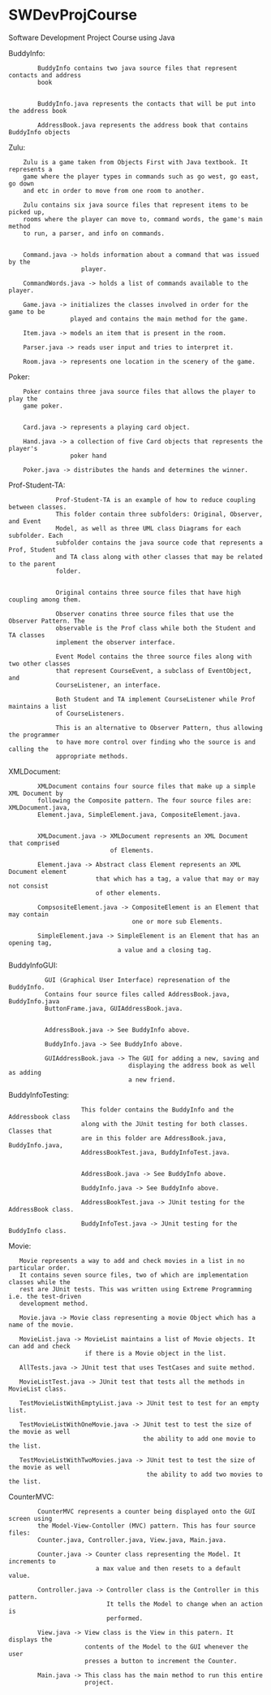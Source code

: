 SWDevProjCourse
===============

Software Development Project Course using Java


BuddyInfo:

            BuddyInfo contains two java source files that represent contacts and address
            book
            
            
            BuddyInfo.java represents the contacts that will be put into the address book
            
            AddressBook.java represents the address book that contains BuddyInfo objects
            

Zulu:

        Zulu is a game taken from Objects First with Java textbook. It represents a
        game where the player types in commands such as go west, go east, go down 
        and etc in order to move from one room to another.
      
        Zulu contains six java source files that represent items to be picked up, 
        rooms where the player can move to, command words, the game's main method
        to run, a parser, and info on commands.
      
      
        Command.java -> holds information about a command that was issued by the 
                        player.
      
        CommandWords.java -> holds a list of commands available to the player.
      
        Game.java -> initializes the classes involved in order for the game to be 
                     played and contains the main method for the game.
      
        Item.java -> models an item that is present in the room.
        
        Parser.java -> reads user input and tries to interpret it.
        
        Room.java -> represents one location in the scenery of the game.
      

Poker:

        Poker contains three java source files that allows the player to play the 
        game poker.
        
        
        Card.java -> represents a playing card object.
        
        Hand.java -> a collection of five Card objects that represents the player's 
                     poker hand
        
        Poker.java -> distributes the hands and determines the winner.
        

Prof-Student-TA:

                 Prof-Student-TA is an example of how to reduce coupling between classes.
                 This folder contain three subfolders: Original, Observer, and Event
                 Model, as well as three UML class Diagrams for each subfolder. Each
                 subfolder contains the java source code that represents a Prof, Student
                 and TA class along with other classes that may be related to the parent
                 folder.
                 
                 
                 Original contains three source files that have high coupling among them.
                 
                 Observer conatins three source files that use the Observer Pattern. The
                 observable is the Prof class while both the Student and TA classes
                 implement the observer interface.
                 
                 Event Model contains the three source files along with two other classes
                 that represent CourseEvent, a subclass of EventObject, and
                 CourseListener, an interface.
                 
                 Both Student and TA implement CourseListener while Prof maintains a list
                 of CourseListeners.
                 
                 This is an alternative to Observer Pattern, thus allowing the programmer
                 to have more control over finding who the source is and calling the
                 appropriate methods.

                 
XMLDocument:

            XMLDocument contains four source files that make up a simple XML Document by
            following the Composite pattern. The four source files are: XMLDocument.java,
            Element.java, SimpleElement.java, CompositeElement.java.
        
        
            XMLDocument.java -> XMLDocument represents an XML Document that comprised 
                                of Elements.
                                
            Element.java -> Abstract class Element represents an XML Document element 
                            that which has a tag, a value that may or may not consist 
                            of other elements.
                            
            CompsositeElement.java -> CompositeElement is an Element that may contain 
                                      one or more sub Elements.
                                      
            SimpleElement.java -> SimpleElement is an Element that has an opening tag,
                                  a value and a closing tag.


BuddyInfoGUI:

              GUI (Graphical User Interface) represenation of the BuddyInfo.
              Contains four source files called AddressBook.java, BuddyInfo.java
              ButtonFrame.java, GUIAddressBook.java.
              
              
              AddressBook.java -> See BuddyInfo above.
              
              BuddyInfo.java -> See BuddyInfo above.
              
              GUIAddressBook.java -> The GUI for adding a new, saving and
                                     displaying the address book as well as adding
                                     a new friend.
              
              
BuddyInfoTesting:

                        This folder contains the BuddyInfo and the Addressbook class 
                        along with the JUnit testing for both classes. Classes that
                        are in this folder are AddressBook.java, BuddyInfo.java,
                        AddressBookTest.java, BuddyInfoTest.java.
                        
                        
                        AddressBook.java -> See BuddyInfo above.
              
                        BuddyInfo.java -> See BuddyInfo above.
                        
                        AddressBookTest.java -> JUnit testing for the AddressBook class.
                        
                        BuddyInfoTest.java -> JUnit testing for the BuddyInfo class.
                        
                        
Movie:

       Movie represents a way to add and check movies in a list in no particular order.
       It contains seven source files, two of which are implementation classes while the 
       rest are JUnit tests. This was written using Extreme Programming i.e. the test-driven
       development method.
       
       Movie.java -> Movie class representing a movie Object which has a name of the movie.
       
       MovieList.java -> MovieList maintains a list of Movie objects. It can add and check
                         if there is a Movie object in the list.
       
       AllTests.java -> JUnit test that uses TestCases and suite method.
       
       MovieListTest.java -> JUnit test that tests all the methods in MovieList class.
       
       TestMovieListWithEmptyList.java -> JUnit test to test for an empty list.
       
       TestMovieListWithOneMovie.java -> JUnit test to test the size of the movie as well
                                         the ability to add one movie to the list.
                                         
       TestMovieListWithTwoMovies.java -> JUnit test to test the size of the movie as well
                                          the ability to add two movies to the list.
            
                        
CounterMVC: 

            CounterMVC represents a counter being displayed onto the GUI screen using
            the Model-View-Contoller (MVC) pattern. This has four source files:
            Counter.java, Controller.java, View.java, Main.java.
            
            Counter.java -> Counter class representing the Model. It increments to
                            a max value and then resets to a default value.
                            
            Controller.java -> Controller class is the Controller in this pattern.
                               It tells the Model to change when an action is
                               performed.
                               
            View.java -> View class is the View in this patern. It displays the
                         contents of the Model to the GUI whenever the user
                         presses a button to increment the Counter.
                         
            Main.java -> This class has the main method to run this entire
                         project.
                         
